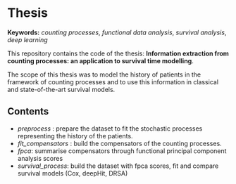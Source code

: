 # Thesis

**Keywords:** *counting processes*, *functional data analysis*, *survival analysis*, *deep learning*


This repository contains the code of the thesis: **Information extraction from counting processes: an application to survival time modelling**.

The scope of this thesis was to model the history of patients in the framework of counting processes and to use this information in classical and state-of-the-art survival models.


## Contents

- *preprocess* : prepare the dataset to fit the stochastic processes representing the history of the patients.
- *fit_compensators* :   build the compensators of the counting processes.
- *fpca*: summarise compensators through functional principal component analysis scores
- *survival_process*: build the dataset with fpca scores, fit and compare survival models (Cox, deepHit, DRSA)
